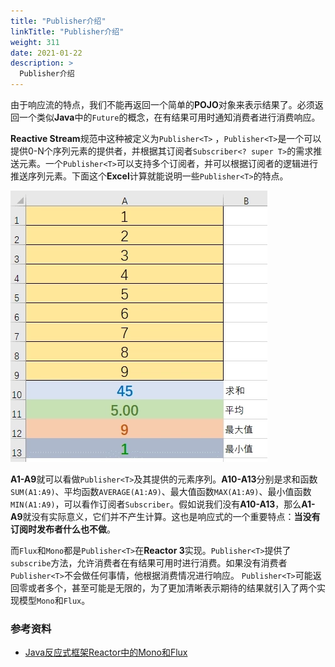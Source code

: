 ```yaml
---
title: "Publisher介绍"
linkTitle: "Publisher介绍"
weight: 311
date: 2021-01-22
description: >
  Publisher介绍
---
```


由于响应流的特点，我们不能再返回一个简单的**POJO**对象来表示结果了。必须返回一个类似**Java**中的`Future`的概念，在有结果可用时通知消费者进行消费响应。

**Reactive Stream**规范中这种被定义为`Publisher<T>` ，`Publisher<T>`是一个可以提供0-N个序列元素的提供者，并根据其订阅者`Subscriber<? super T>`的需求推送元素。一个`Publisher<T>`可以支持多个订阅者，并可以根据订阅者的逻辑进行推送序列元素。下面这个**Excel**计算就能说明一些`Publisher<T>`的特点。

![](images/publisher.webp)

**A1-A9**就可以看做`Publisher<T>`及其提供的元素序列。**A10-A13**分别是求和函数`SUM(A1:A9)`、平均函数`AVERAGE(A1:A9)`、最大值函数`MAX(A1:A9)`、最小值函数`MIN(A1:A9)`，可以看作订阅者`Subscriber`。假如说我们没有**A10-A13**，那么**A1-A9**就没有实际意义，它们并不产生计算。这也是响应式的一个重要特点：**当没有订阅时发布者什么也不做**。

而`Flux`和`Mono`都是`Publisher<T>`在**Reactor 3**实现。`Publisher<T>`提供了`subscribe`方法，允许消费者在有结果可用时进行消费。如果没有消费者`Publisher<T>`不会做任何事情，他根据消费情况进行响应。 `Publisher<T>`可能返回零或者多个，甚至可能是无限的，为了更加清晰表示期待的结果就引入了两个实现模型`Mono`和`Flux`。



### 参考资料

- [Java反应式框架Reactor中的Mono和Flux](https://segmentfault.com/a/1190000024499748)